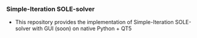 ### Simple-Iteration SOLE-solver
- This repository provides the implementation of Simple-Iteration SOLE-solver with GUI (soon) on native Python + QT5 
